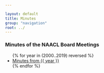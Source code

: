 ```yaml
---

layout: default
title: Minutes
group: "navigation"
root: ../
---
```


### Minutes of the NAACL Board Meetings

<ul>
{% for year in (2000..2019) reversed %}

<li>
<a href="{{ site.baseurl }}/minutes/{{ year }}/index.html">Minutes from {{ year }}</a>

</li>
{% endfor %}

</ul>

